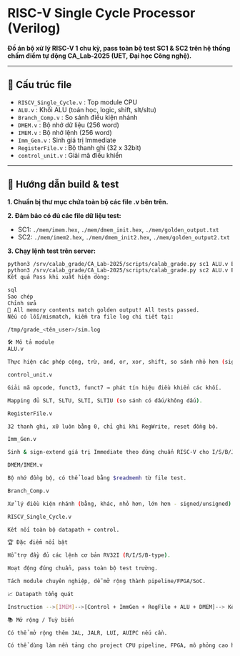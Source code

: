 # RISC-V Single Cycle Processor (Verilog)

**Đồ án bộ xử lý RISC-V 1 chu kỳ, pass toàn bộ test SC1 & SC2 trên hệ thống chấm điểm tự động CA_Lab-2025 (UET, Đại học Công nghệ).**

---

## 📁 Cấu trúc file

- `RISCV_Single_Cycle.v` : Top module CPU
- `ALU.v`                : Khối ALU (toán học, logic, shift, slt/sltu)
- `Branch_Comp.v`        : So sánh điều kiện nhánh
- `DMEM.v`               : Bộ nhớ dữ liệu (256 word)
- `IMEM.v`               : Bộ nhớ lệnh (256 word)
- `Imm_Gen.v`            : Sinh giá trị Immediate
- `RegisterFile.v`       : Bộ thanh ghi (32 x 32bit)
- `control_unit.v`       : Giải mã điều khiển

---

## 🚀 Hướng dẫn build & test

**1. Chuẩn bị thư mục chứa toàn bộ các file .v bên trên.**

**2. Đảm bảo có đủ các file dữ liệu test:**
- SC1: `./mem/imem.hex`, `./mem/dmem_init.hex`, `./mem/golden_output.txt`
- SC2: `./mem/imem2.hex`, `./mem/dmem_init2.hex`, `./mem/golden_output2.txt`

**3. Chạy lệnh test trên server:**

```bash
python3 /srv/calab_grade/CA_Lab-2025/scripts/calab_grade.py sc1 ALU.v Branch_Comp.v DMEM.v IMEM.v Imm_Gen.v RISCV_Single_Cycle.v RegisterFile.v control_unit.v
python3 /srv/calab_grade/CA_Lab-2025/scripts/calab_grade.py sc2 ALU.v Branch_Comp.v DMEM.v IMEM.v Imm_Gen.v RISCV_Single_Cycle.v RegisterFile.v control_unit.v
Kết quả Pass khi xuất hiện dòng:

sql
Sao chép
Chỉnh sửa
🎉 All memory contents match golden output! All tests passed.
Nếu có lỗi/mismatch, kiểm tra file log chi tiết tại:

/tmp/grade_<tên_user>/sim.log

🛠️ Mô tả module
ALU.v

Thực hiện các phép cộng, trừ, and, or, xor, shift, so sánh nhỏ hơn (signed & unsigned).

control_unit.v

Giải mã opcode, funct3, funct7 → phát tín hiệu điều khiển các khối.

Mapping đủ SLT, SLTU, SLTI, SLTIU (so sánh có dấu/không dấu).

RegisterFile.v

32 thanh ghi, x0 luôn bằng 0, chỉ ghi khi RegWrite, reset đồng bộ.

Imm_Gen.v

Sinh & sign-extend giá trị Immediate theo đúng chuẩn RISC-V cho I/S/B/J-type.

DMEM/IMEM.v

Bộ nhớ đồng bộ, có thể load bằng $readmemh từ file test.

Branch_Comp.v

Xử lý điều kiện nhánh (bằng, khác, nhỏ hơn, lớn hơn - signed/unsigned).

RISCV_Single_Cycle.v

Kết nối toàn bộ datapath + control.

🏆 Đặc điểm nổi bật

Hỗ trợ đầy đủ các lệnh cơ bản RV32I (R/I/S/B-type).

Hoạt động đúng chuẩn, pass toàn bộ test trường.

Tách module chuyên nghiệp, dễ mở rộng thành pipeline/FPGA/SoC.

📈 Datapath tổng quát

Instruction -->[IMEM]-->[Control + ImmGen + RegFile + ALU + DMEM]--> Kết quả

📚 Mở rộng / Tuỳ biến

Có thể mở rộng thêm JAL, JALR, LUI, AUIPC nếu cần.

Có thể dùng làm nền tảng cho project CPU pipeline, FPGA, mô phỏng cao hơn.